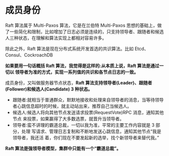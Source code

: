# 成员身份

Raft 算法属于 Multi-Paxos 算法，它是在兰伯特 Multi-Paxos 思想的基础上，做了一些简化和限制，比如增加了日志必须是连续的，只支持领导者、跟随者和候选人三种状态，在理解和算法实现上都相对容易许多。

除此之外，Raft 算法是现在分布式系统开发首选的共识算法。比如 Etcd、Consul、CockroachDB

**如果要用一句话概括 Raft 算法，我觉得是这样的:从本质上说，Raft 算法是通过一切以 领导者为准的方式，实现一系列值的共识和各节点日志的一致。**


成员身份，又叫做服务器节点状态，**Raft 算法支持领导者(Leader)、跟随者 (Follower)和候选人(Candidate) 3 种状态。**

- 跟随者:就相当于普通群众，默默地接收和处理来自领导者的消息，当等待领导者心跳信息超时的时候，就主动站出来，推荐自己当候选人。
- 候选人:候选人将向其他节点发送请求投票(RequestVote)RPC 消息，通知其他节点 来投票，如果赢得了大多数选票，就晋升当领导者。
- 领导者:蛮不讲理的霸道总裁，一切以我为准，平常的主要工作内容就是 3 部分，处理 写请求、管理日志复制和不断地发送心跳信息，通知其他节点“我是领导者，我还活 着，你们现在不要发起新的选举，找个新领导者来替代我。”

**Raft 算法是强领导者模型，集群中只能有一个“霸道总裁”。**